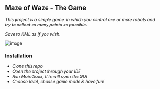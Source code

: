 ## Maze of Waze - The Game


_This project is a simple game, in which you control one or more robots and try to collect as many points as possible._

_Save to KML as if you wish._

![image](https://user-images.githubusercontent.com/58428493/73015920-a15a8e80-3e25-11ea-8302-e355b293bbee.png)

### Installation

* _Clone this repo_
* _Open the project through your IDE_
* _Run MainClass, this will open the GUI_
* _Choose level, choose game mode & have fun!_
